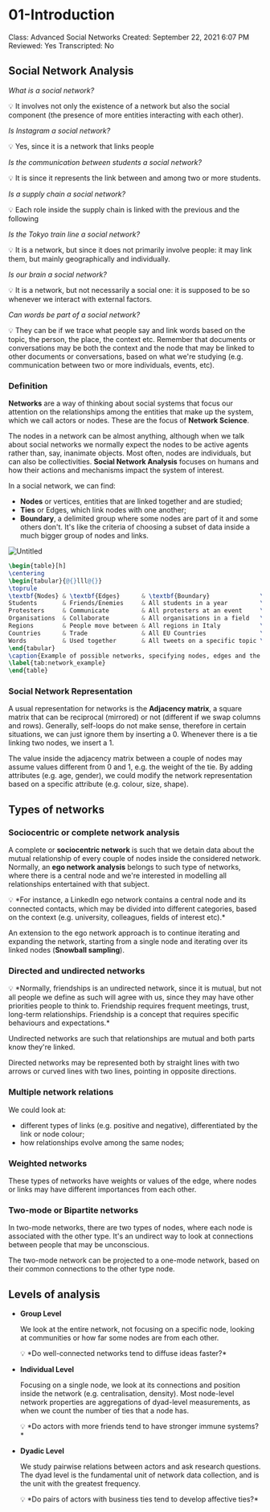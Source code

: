 # 01-Introduction

Class: Advanced Social Networks
Created: September 22, 2021 6:07 PM
Reviewed: Yes
Transcripted: No

## Social Network Analysis

*What is a social network?*

<aside>
💡 It involves not only the existence of a network but also the social component (the presence of more entities interacting with each other).

</aside>

*Is Instagram a social network?*

<aside>
💡 Yes, since it is a network that links people

</aside>

*Is the communication between students a social network?*

<aside>
💡 It is since it represents the link between and among two or more students.

</aside>

*Is a supply chain a social network?*

<aside>
💡 Each role inside the supply chain is linked with the previous and the following

</aside>

*Is the Tokyo train line a social network?*

<aside>
💡 It is a network, but since it does not primarily involve people: it may link them, but mainly geographically and individually.

</aside>

*Is our brain a social network?*

<aside>
💡 It is a network, but not necessarily a social one: it is supposed to be so whenever we interact with external factors.

</aside>

*Can words be part of a social network?*

<aside>
💡 They can be if we trace what people say and link words based on the topic, the person, the place, the context etc. Remember that documents or conversations may be both the context and the node that may be linked to other documents or conversations, based on what we're studying (e.g. communication between two or more individuals, events, etc).

</aside>

### Definition

**Networks** are a way of thinking about social systems that focus our attention on the relationships among the entities that make up the system, which we call actors or nodes. These are the focus of **Network Science**.  

The nodes in a network can be almost anything, although when we talk about social networks we normally expect the nodes to be active agents rather than, say, inanimate objects. Most often, nodes are individuals, but can also be collectivities. **Social Network Analysis** focuses on humans and how their actions and mechanisms impact the system of interest. 

In a social network, we can find:

- **Nodes** or vertices, entities that are linked together and are studied;
- **Ties** or Edges, which link nodes with one another;
- **Boundary**, a delimited group where some nodes are part of it and some others don't. It's like the criteria of choosing a subset of data inside a much bigger group of nodes and links.

![Untitled](01-Introduction%20240c7f185944420088533e7bf6a8a686/Untitled.png)

```latex
\begin{table}[h]
\centering
\begin{tabular}{@{}lll@{}}
\toprule
\textbf{Nodes} & \textbf{Edges}      & \textbf{Boundary}              \\ \midrule
Students       & Friends/Enemies     & All students in a year         \\
Protesters     & Communicate         & All protesters at an event     \\
Organisations  & Collaborate         & All organisations in a field   \\
Regions        & People move between & All regions in Italy           \\
Countries      & Trade               & All EU Countries               \\
Words          & Used together       & All tweets on a specific topic \\ \bottomrule
\end{tabular}
\caption{Example of possible networks, specifying nodes, edges and the boundary. }
\label{tab:network_example}
\end{table}
```

### Social Network Representation

A usual representation for networks is the **Adjacency matrix**, a square matrix that can be reciprocal (mirrored) or not (different if we swap columns and rows). Generally, self-loops do not make sense, therefore in certain situations, we can just ignore them by inserting a 0. Whenever there is a tie linking two nodes, we insert a 1. 

The value inside the adjacency matrix between a couple of nodes may assume values different from 0 and 1, e.g. the weight of the tie. By adding attributes (e.g. age, gender),  we could modify the network representation based on a specific attribute (e.g. colour, size, shape). 

## Types of networks

### Sociocentric or complete network analysis

A complete or **sociocentric network** is such that we detain data about the mutual relationship of every couple of nodes inside the considered network. Normally, an **ego network analysis** belongs to such type of networks, where there is a central node and we're interested in modelling all relationships entertained with that subject.

<aside>
💡 *For instance, a LinkedIn ego network contains a central node and its connected contacts, which may be divided into different categories, based on the context (e.g. university, colleagues, fields of interest etc).*

</aside>

An extension to the ego network approach is to continue iterating and expanding the network, starting from a single node and iterating over its linked nodes (**Snowball sampling**). 

### Directed and undirected networks

<aside>
💡 *Normally, friendships is an undirected network, since it is mutual, but not all people we define as such will agree with us, since they may have other priorities people to think to. 
Friendship requires frequent meetings, trust, long-term relationships. Friendship is a concept that requires specific behaviours and expectations.*

</aside>

Undirected networks are such that relationships are mutual and both parts know they're linked. 

Directed networks may be represented both by straight lines with two arrows or curved lines with two lines, pointing in opposite directions. 

### Multiple network relations

We could look at:

- different types of links (e.g. positive and negative), differentiated by the link or node colour;
- how relationships evolve among the same nodes;

### Weighted networks

These types of networks have weights or values of the edge, where nodes or links may have different importances from each other. 

### Two-mode or Bipartite networks

In two-mode networks, there are two types of nodes, where each node is associated with the other type. It's an undirect way to look at connections between people that may be unconscious. 

The two-mode network can be projected to a one-mode network, based on their common connections to the other type node. 

## Levels of analysis

- **Group Level**
    
    We look at the entire network, not focusing on a specific node, looking at communities or how far some nodes are from each other.
    
    <aside>
    💡 *Do well-connected networks tend to diffuse ideas faster?*
    
    </aside>
    
- **Individual Level**
    
    Focusing on a single node, we look at its connections and position inside the network (e.g. centralisation, density). Most node-level network properties are aggregations of dyad-level measurements, as when we count the number of ties that a node has.
    
    <aside>
    💡 *Do actors with more friends tend to have stronger immune systems?*
    
    </aside>
    
- **Dyadic Level**
    
    We study pairwise relations between actors and ask research questions. The dyad level is the fundamental unit of network data collection, and is the unit with the greatest frequency.
    
    <aside>
    💡 *Do pairs of actors with business ties tend to develop affective ties?*
    
    </aside>